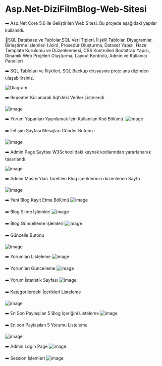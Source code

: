 # Asp.Net-DiziFilmBlog-Web-Sitesi

 
:arrow_right: Asp.Net Core 5.0 ile Geliştirilen Web Sitesi.
Bu projede aşağıdaki yapılar kullanıldı. 

:high_brightness:SQL Database ve Tablolar,SQL Veri Tipleri, İlişkili Tablolar, Diyagramlar, Birleştirme İşlemleri (Join), Prosedür Oluşturma, Dataset Yapısı, Hazır Template Kurulumu ve Düzenlenmesi, CSS Kontrolleri
Bootstrap Yapısı, Dinamik Web Projeleri Oluşturma, Layout Kontrolü, Admin ve Kullanıcı Panelleri

:arrow_right:  SQL Tabloları ve İlişkileri, SQL Backup dosyasına proje ana dizinden ulaşabilirsiniz.


![Diagram](https://user-images.githubusercontent.com/98838876/164477905-af79753e-f2b3-4fb0-8fb2-c5238429a92b.jpg)


:arrow_right: Repeater Kullanarak Sql'deki Veriler Listelendi. 

![image](https://user-images.githubusercontent.com/98838876/164650328-8df234ee-28bb-4388-9701-b950117a640f.png)

:arrow_right: Yorum Yapanları Yayınlamak İçin Kullanılan Kod Bölümü.
![image](https://user-images.githubusercontent.com/98838876/164889338-4151329d-6d94-4acd-a937-11614429ffc2.png)


:arrow_right: İletişim Sayfası Mesajları Gönder Butonu : 

![image](https://user-images.githubusercontent.com/98838876/164890597-d55b9611-f7e2-4a77-975b-229d5feb4cc4.png)

:arrow_right: Admin Page Sayfası W3School'daki kaynak kodlarından yararlanarak tasarlandı.

![image](https://user-images.githubusercontent.com/98838876/164914711-7dc8a4b7-bb71-4724-b7dc-5a4e2464ca8e.png)

:arrow_right: Admin Master'dan Türetilen Blog içeriklerinin düzenlenen Sayfa 

![image](https://user-images.githubusercontent.com/98838876/164914688-fc21f557-36de-4f93-bad0-da5956cac328.png)

:arrow_right: Yeni Blog Kayıt Etme Bölümü
![image](https://user-images.githubusercontent.com/98838876/164940186-0641de77-f12f-454b-8c64-fd60db11ddf5.png)

:arrow_right: Blog Silme İşlemleri
![image](https://user-images.githubusercontent.com/98838876/164942626-98916e14-ac8f-40ca-9883-c4bc5bf1e043.png)

:arrow_right:  Blog Güncelleme İşlemleri
![image](https://user-images.githubusercontent.com/98838876/165045001-5d994a3f-c950-42a6-a044-0fad37f903be.png)

:arrow_right: Güncelle Butonu

![image](https://user-images.githubusercontent.com/98838876/165046069-c7558a2b-f1d3-4a3f-87b9-61dde64b7886.png)

:arrow_right: Yorumları Listeleme
![image](https://user-images.githubusercontent.com/98838876/165049267-95aa6c9a-0667-41d5-81b8-4c8f3494e479.png)

:arrow_right: Yorumları Güncelleme
![image](https://user-images.githubusercontent.com/98838876/165094680-a01fb06c-e454-4bd6-9d49-c2ee657339a5.png)

:arrow_right: Yorum İstatistik Sayfası
![image](https://user-images.githubusercontent.com/98838876/165106139-4f8319fb-7b87-4517-8c03-59b8e4ec4fdb.png)

:arrow_right: Kategorilerdeki İçerikleri Listeleme

![image](https://user-images.githubusercontent.com/98838876/165230702-2393f26f-7af9-4530-9ce0-aea782765eca.png)

:arrow_right: En Son Paylaşılan 5 Blog İçeriğini Listeleme
![image](https://user-images.githubusercontent.com/98838876/165236203-3756a1ec-24b9-49ce-9c2f-67766c790118.png)

:arrow_right: En son Paylaşılan 5 Yorumu Listeleme

![image](https://user-images.githubusercontent.com/98838876/165238565-78489ec6-f78a-4bf0-9c4d-3df813b87253.png)

:arrow_right: Admin Login Page
![image](https://user-images.githubusercontent.com/98838876/165246196-2d2cea5c-2ec5-4ecc-a108-5a003a71662d.png)

:arrow_right: Session İşlemleri
![image](https://user-images.githubusercontent.com/98838876/165250504-da6142c6-0961-4cdd-b1dc-78385e60c918.png)

